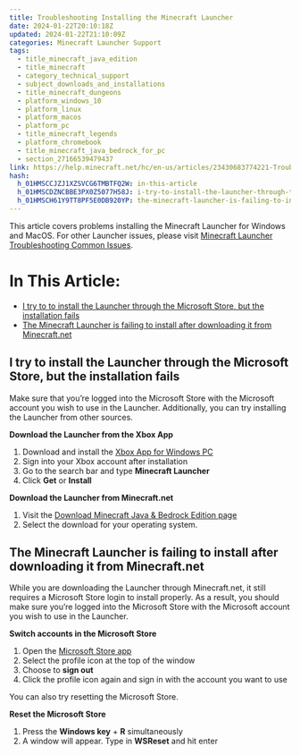 ```yaml
---
title: Troubleshooting Installing the Minecraft Launcher
date: 2024-01-22T20:10:18Z
updated: 2024-01-22T21:10:09Z
categories: Minecraft Launcher Support
tags:
  - title_minecraft_java_edition
  - title_minecraft
  - category_technical_support
  - subject_downloads_and_installations
  - title_minecraft_dungeons
  - platform_windows_10
  - platform_linux
  - platform_macos
  - platform_pc
  - title_minecraft_legends
  - platform_chromebook
  - title_minecraft_java_bedrock_for_pc
  - section_27166539479437
link: https://help.minecraft.net/hc/en-us/articles/23430683774221-Troubleshooting-Installing-the-Minecraft-Launcher
hash:
  h_01HMSCCJZJ1XZSVCG6TMBTFQ2W: in-this-article
  h_01HMSCDZNCBBE3PX0Z5077H58J: i-try-to-install-the-launcher-through-the-microsoft-store-but-the-installation-fails
  h_01HMSCH61Y9TT8PF5E0DB920YP: the-minecraft-launcher-is-failing-to-install-after-downloading-it-from-minecraftnet
---
```


This article covers problems installing the Minecraft Launcher for Windows and MacOS. For other Launcher issues, please visit [Minecraft Launcher Troubleshooting Common Issues](./Minecraft-Launcher-Support.md).

# In This Article:

- [I try to to install the Launcher through the Microsoft Store, but the installation fails](#i-try-to-install-the-launcher-through-the-microsoft-store-but-the-installation-fails)
- [The Minecraft Launcher is failing to install after downloading it from Minecraft.net](#the-minecraft-launcher-is-failing-to-install-after-downloading-it-from-minecraftnet)

## I try to install the Launcher through the Microsoft Store, but the installation fails

Make sure that you’re logged into the Microsoft Store with the Microsoft account you wish to use in the Launcher. Additionally, you can try installing the Launcher from other sources.

**Download the Launcher from the Xbox App**

1.  Download and install the [Xbox App for Windows PC](https://www.xbox.com/en-US/apps/xbox-app-for-pc)
2.  Sign into your Xbox account after installation
3.  Go to the search bar and type **Minecraft Launcher**
4.  Click **Get** or **Install**

**Download the Launcher from Minecraft.net**

1.  Visit the [Download Minecraft Java & Bedrock Edition page](https://www.minecraft.net/en-us/download)
2.  Select the download for your operating system.

## The Minecraft Launcher is failing to install after downloading it from Minecraft.net

While you are downloading the Launcher through Minecraft.net, it still requires a Microsoft Store login to install properly. As a result, you should make sure you’re logged into the Microsoft Store with the Microsoft account you wish to use in the Launcher. 

**Switch accounts in the Microsoft Store**

1.  Open the [Microsoft Store app](http://aka.ms/MSStoreHome)
2.  Select the profile icon at the top of the window
3.  Choose to **sign out**
4.  Click the profile icon again and sign in with the account you want to use

You can also try resetting the Microsoft Store.

**Reset the Microsoft Store**

1.  Press the **Windows key** + **R** simultaneously
2.  A window will appear. Type in **WSReset** and hit enter
